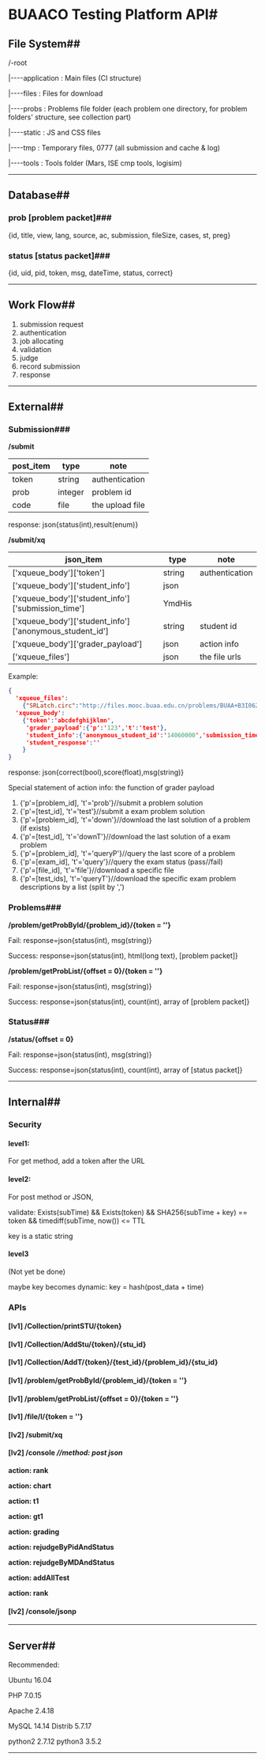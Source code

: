 # BUAACO Testing Platform API#

## File System##

/-root

|----application	:	Main files (CI structure)

|----files		:	Files for download

|----probs		:	Problems file folder (each problem one directory, for problem folders' structure, see collection part)

|----static		:	JS and CSS files

|----tmp		:	Temporary files, 0777 (all submission and cache & log)

|----tools		:	Tools folder (Mars, ISE cmp tools, logisim)

----

## Database##

### prob	[problem packet]###

{id, title, view, lang, source, ac, submission, fileSize, cases, st, preg}

### status	[status packet]###

{id, uid, pid, token, msg, dateTime, status, correct}

----

## Work Flow##

1. submission request
2. authentication
3. job allocating
4. validation
5. judge
6. record submission
7. response

----

## External##

### Submission###

**/submit**

| post_item | type    | note            |
| --------- | ------- | --------------- |
| token     | string  | authentication  |
| prob      | integer | problem id      |
| code      | file    | the upload file |

response: json{status(int),result(enum)}

**/submit/xq**

| json_item                                | type   | note           |
| ---------------------------------------- | ------ | -------------- |
| \['xqueue_body'\]\['token'\]             | string | authentication |
| \['xqueue_body'\]\['student_info'\]      | json   |                |
| \['xqueue_body'\]\['student_info'\]['submission_time'] | YmdHis |                |
| \['xqueue_body'\]\['student_info'\]['anonymous_student_id'] | string | student id     |
| \['xqueue_body'\]\['grader_payload'\]    | json   | action info    |
| ['xqueue_files']                         | json   | the file urls  |

Example:

```json
{
  'xqueue_files':
  	{"SRLatch.circ":"http://files.mooc.buaa.edu.cn/problems/BUAA+B3I062410+2016_T1/co-queue/3f82686a36994a6e90106482cd14a951/SRLatch.circ"},
  'xqueue_body':
  	{'token':'abcdefghijklmn',
     'grader_payload':{'p':'123','t':'test'},
     'student_info':{'anonymous_student_id':'14060000','submission_time':'20160808080808'},
     'student_response':''
    }
}
```
response: json{correct(bool),score(float),msg(string)}

Special statement of action info:	the function of grader payload

1. {'p'=[problem_id], 't'='prob'}//submit a problem solution
2. {'p'=[test_id], 't'='test'}//submit a exam problem solution
3. {'p'=[problem_id], 't'='down'}//download the last solution of a problem (if exists)
4. {'p'=[test_id], 't'='downT'}//download the last solution of a exam problem
5. {'p'=[problem_id], 't'='queryP'}//query the last score of a problem
6. {'p'=[exam_id], 't'='query'}//query the exam status (pass//fail)
7. {'p'=[file_id], 't'='file'}//download a specific file
8. {'p'=[test_ids], 't'='queryT'}//download the specific exam problem descriptions by a list (split by ',')

### Problems###

**/problem/getProbById/{problem_id}/{token = ''}**

Fail: response=json{status(int), msg(string)}

Success: response=json{status(int), html(long text), [problem packet]}

**/problem/getProbList/{offset = 0}/{token = ''}**

Fail: response=json{status(int), msg(string)}

Success: response=json{status(int), count(int), array of [problem packet]}

### Status###

**/status/{offset = 0}**

Fail: response=json{status(int), msg(string)}

Success: response=json{status(int), count(int), array of [status packet]}

----

## Internal##

### Security

#### level1:

For get method, add a token after the URL

#### level2:

For post method or JSON,

validate: Exists(subTime) && Exists(token) && SHA256(subTime + key) == token && timediff(subTime, now()) <= TTL

key is a static string

#### level3

(Not yet be done)

maybe key becomes dynamic: key = hash(post_data + time)

### APIs

#### [lv1]	/Collection/printSTU/{token}

#### [lv1]	/Collection/AddStu/{token}/{stu_id}

#### [lv1]	/Collection/AddT/{token}/{test_id}/{problem_id}/{stu_id}

#### [lv1]	/problem/getProbById/{problem_id}/{token = ''}

#### [lv1]	/problem/getProbList/{offset = 0}/{token = ''}

#### [lv1]	/file/l/{token = ''}

#### [lv2]	/submit/xq

#### [lv2]	/console	*//method: post json*

**action:	rank**

**action:	chart**

**action:	t1**

**action:	gt1**

**action:	grading**

**action:	rejudgeByPidAndStatus**

**action:	rejudgeByMDAndStatus**

**action:	addAllTest**

**action:	rank**

#### [lv2]	/console/jsonp

----

## Server##

Recommended:

Ubuntu 16.04

PHP 7.0.15

Apache 2.4.18

MySQL 14.14 Distrib 5.7.17

python2 2.7.12	python3 3.5.2



----